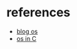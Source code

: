 # references
- [blog os](https://os.phil-opp.com/freestanding-rust-binary/)
- [os in C](https://github.com/cfenollosa/os-tutorial)

